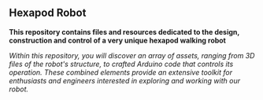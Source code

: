 ## Hexapod Robot

**This repository contains files and resources dedicated to the design, construction and control of a very unique hexapod walking robot**



_Within this repository, you will discover an array of assets, ranging from 3D files of the robot's structure, to crafted Arduino code that controls its operation._
_These combined elements provide an extensive toolkit for enthusiasts and engineers interested in exploring and working with our robot._
